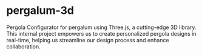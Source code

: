 # pergalum-3d
Pergola Configurator for pergalum using Three.js, a cutting-edge 3D library. This internal project empowers us to create personalized pergola designs in real-time, helping us streamline our design process and enhance collaboration.
